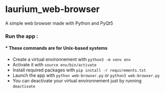 # laurium_web-browser
A simple web browser made with Python and PyQt5

### Run the app : 
#### * These commands are for Unix-based systems
 - Create a virtual environnement with `python3 -m venv env`
 - Activate it with `source env/bin/activate`
 - Install required packages with `pip install -r requirements.txt`
 - Launch the app with `python web-browser.py` or `python3 web-browser.py`
 - You can deactivate your virtual environnement just by running `deactivate`